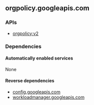 ## orgpolicy.googleapis.com

### APIs

* [ orgpolicy:v2 ]( https://orgpolicy.googleapis.com/$discovery/rest?version=v2 )

### Dependencies

#### Automatically enabled services

None

#### Reverse dependencies

* [config.googleapis.com](../config.googleapis.com/)
* [workloadmanager.googleapis.com](../workloadmanager.googleapis.com/)
